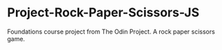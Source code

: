 # Project-Rock-Paper-Scissors-JS
Foundations course project from The Odin Project. A rock paper scissors game.

